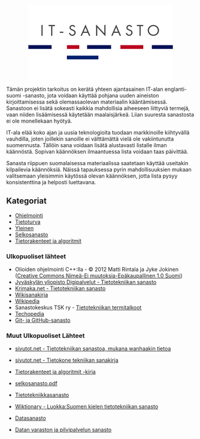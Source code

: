 <p align="center">
  <img src="https://github.com/HankiDesign/IT-sanasto/blob/master/it-sanasto-logo.png">
</p>

Tämän projektin tarkoitus on kerätä yhteen ajantasainen IT-alan englanti-suomi -sanasto, jota voidaan käyttää pohjana uuden aineiston kirjoittamisessa sekä olemassaolevan materiaalin kääntämisessä. Sanastoon ei lisätä sokeasti kaikkia mahdollisia aiheeseen liittyviä termejä, vaan niiden lisäämisessä käytetään maalaisjärkeä. Liian suuresta sanastosta ei ole monellekaan hyötyä.

IT-ala elää koko ajan ja uusia teknologioita tuodaan markkinoille kiihtyvällä vauhdilla, joten joillekin sanoille ei välttämättä vielä ole vakiintunutta suomennusta. Tällöin sana voidaan lisätä alustavasti listalle ilman käännöstä. Sopivan käännöksen ilmaantuessa lista voidaan taas päivittää.

Sanasta riippuen suomalaisessa materiaalissa saatetaan käyttää useitakin kilpailevia käännöksiä. Näissä tapauksessa pyrin mahdollisuuksien mukaan valitsemaan yleisimmin käytössä olevan käännöksen, jotta lista pysyy konsistenttina ja helposti luettavana.


## Kategoriat

* [Ohjelmointi](ohjelmointisanasto.md)
* [Tietoturva](tietoturvasanasto.md)
* [Yleinen](yleinen-sanasto.md)
* [Selkosanasto](selkosanasto.pdf)
* [Tietorakenteet ja algoritmit](tirakirja.pdf)


### Ulkopuoliset lähteet

- Olioiden ohjelmointi C++:lla - © 2012 Matti Rintala ja Jyke Jokinen ([Creative Commons Nimeä-Ei muutoksia-Epäkaupallinen 1.0 Suomi](http://creativecommons.org/licenses/by-nd-nc/1.0/fi/))
- [Jyväskylän yliopisto Digipalvelut - Tietotekniikan sanasto](https://www.jyu.fi/digipalvelut/fi/ohjeet/sanasto)
- [Krimaka.net - Tietotekniikan sanasto](https://krimaka.net/tietotekniikka/tietokone-ja-muut/tietotekniikan-sanasto.html)
- [Wikisanakirja](https://fi.wiktionary.org)
- [Wikipedia](https://fi.wikipedia.org)
- Sanastokeskus TSK ry - [Tietotekniikan termitalkoot](http://www.tsk.fi/tsk/termitalkoot/)
- [Techopedia](https://www.techopedia.com)
- [Git- ja GitHub-sanasto](https://www.cs.helsinki.fi/u/hisahi/sanastot/git_github.html)

### Muut Ulkopuoliset Lähteet
- [sivutot.net - Tietotekniikan sanastoa, mukana wanhaakin tietoa](http://www.sivustot.net/e/sanasto.html)
- [sivutot.net - Tietokone tekniikan sanakirja](http://www.sivustot.net/e/sa/)
- [Tietorakenteet ja algoritmit -kirja](https://www.cs.helsinki.fi/u/ahslaaks/tirakirja/)
- [selkosanasto.pdf](https://blogs.helsinki.fi/monatta-hanke/files/2011/05/selkosanasto.pdf)
- [Tietotekniikkasanasto](https://rikun.net/sanasto/)
- [Wiktionary - Luokka:Suomen kielen tietotekniikan sanasto](https://fi.wiktionary.org/wiki/Luokka:Suomen_kielen_tietotekniikan_sanasto)
  
- [Datasanasto](https://www.tietoevry.com/fi/uutishuone/kaikki-uutiset-ja-tiedotteet/blogi/2020/ota-datamaailman-termit-haltuun-datasanaston-avulla/)
- [Datan varaston ja pilvipalvelun sanasto](https://www.tietoevry.com/fi/blogi/2021/06/datan-analytiikka-alustat-pilvessa--big-dataa-varastoissa-ja-altaissa/)
